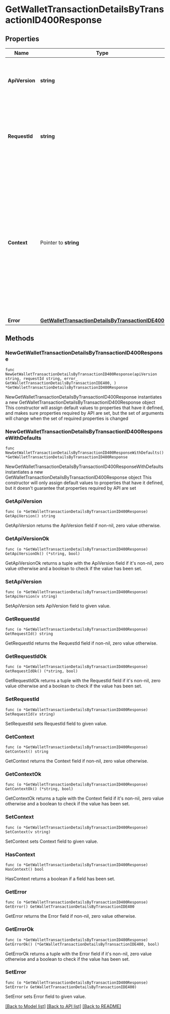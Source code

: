 # GetWalletTransactionDetailsByTransactionID400Response

## Properties

Name | Type | Description | Notes
------------ | ------------- | ------------- | -------------
**ApiVersion** | **string** | Specifies the version of the API that incorporates this endpoint. | 
**RequestId** | **string** | Defines the ID of the request. The &#x60;requestId&#x60; is generated by Crypto APIs and it&#39;s unique for every request. | 
**Context** | Pointer to **string** | In batch situations the user can use the context to correlate responses with requests. This property is present regardless of whether the response was successful or returned as an error. &#x60;context&#x60; is specified by the user. | [optional] 
**Error** | [**GetWalletTransactionDetailsByTransactionIDE400**](GetWalletTransactionDetailsByTransactionIDE400.md) |  | 

## Methods

### NewGetWalletTransactionDetailsByTransactionID400Response

`func NewGetWalletTransactionDetailsByTransactionID400Response(apiVersion string, requestId string, error_ GetWalletTransactionDetailsByTransactionIDE400, ) *GetWalletTransactionDetailsByTransactionID400Response`

NewGetWalletTransactionDetailsByTransactionID400Response instantiates a new GetWalletTransactionDetailsByTransactionID400Response object
This constructor will assign default values to properties that have it defined,
and makes sure properties required by API are set, but the set of arguments
will change when the set of required properties is changed

### NewGetWalletTransactionDetailsByTransactionID400ResponseWithDefaults

`func NewGetWalletTransactionDetailsByTransactionID400ResponseWithDefaults() *GetWalletTransactionDetailsByTransactionID400Response`

NewGetWalletTransactionDetailsByTransactionID400ResponseWithDefaults instantiates a new GetWalletTransactionDetailsByTransactionID400Response object
This constructor will only assign default values to properties that have it defined,
but it doesn't guarantee that properties required by API are set

### GetApiVersion

`func (o *GetWalletTransactionDetailsByTransactionID400Response) GetApiVersion() string`

GetApiVersion returns the ApiVersion field if non-nil, zero value otherwise.

### GetApiVersionOk

`func (o *GetWalletTransactionDetailsByTransactionID400Response) GetApiVersionOk() (*string, bool)`

GetApiVersionOk returns a tuple with the ApiVersion field if it's non-nil, zero value otherwise
and a boolean to check if the value has been set.

### SetApiVersion

`func (o *GetWalletTransactionDetailsByTransactionID400Response) SetApiVersion(v string)`

SetApiVersion sets ApiVersion field to given value.


### GetRequestId

`func (o *GetWalletTransactionDetailsByTransactionID400Response) GetRequestId() string`

GetRequestId returns the RequestId field if non-nil, zero value otherwise.

### GetRequestIdOk

`func (o *GetWalletTransactionDetailsByTransactionID400Response) GetRequestIdOk() (*string, bool)`

GetRequestIdOk returns a tuple with the RequestId field if it's non-nil, zero value otherwise
and a boolean to check if the value has been set.

### SetRequestId

`func (o *GetWalletTransactionDetailsByTransactionID400Response) SetRequestId(v string)`

SetRequestId sets RequestId field to given value.


### GetContext

`func (o *GetWalletTransactionDetailsByTransactionID400Response) GetContext() string`

GetContext returns the Context field if non-nil, zero value otherwise.

### GetContextOk

`func (o *GetWalletTransactionDetailsByTransactionID400Response) GetContextOk() (*string, bool)`

GetContextOk returns a tuple with the Context field if it's non-nil, zero value otherwise
and a boolean to check if the value has been set.

### SetContext

`func (o *GetWalletTransactionDetailsByTransactionID400Response) SetContext(v string)`

SetContext sets Context field to given value.

### HasContext

`func (o *GetWalletTransactionDetailsByTransactionID400Response) HasContext() bool`

HasContext returns a boolean if a field has been set.

### GetError

`func (o *GetWalletTransactionDetailsByTransactionID400Response) GetError() GetWalletTransactionDetailsByTransactionIDE400`

GetError returns the Error field if non-nil, zero value otherwise.

### GetErrorOk

`func (o *GetWalletTransactionDetailsByTransactionID400Response) GetErrorOk() (*GetWalletTransactionDetailsByTransactionIDE400, bool)`

GetErrorOk returns a tuple with the Error field if it's non-nil, zero value otherwise
and a boolean to check if the value has been set.

### SetError

`func (o *GetWalletTransactionDetailsByTransactionID400Response) SetError(v GetWalletTransactionDetailsByTransactionIDE400)`

SetError sets Error field to given value.



[[Back to Model list]](../README.md#documentation-for-models) [[Back to API list]](../README.md#documentation-for-api-endpoints) [[Back to README]](../README.md)


